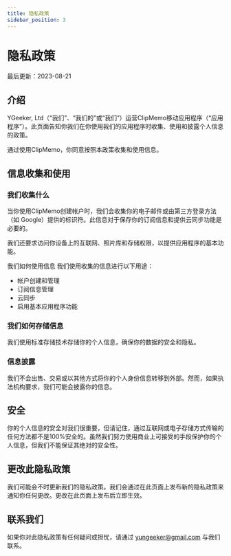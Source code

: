 ```yaml
---
title: 隐私政策
sidebar_position: 3
---
```


# 隐私政策

最后更新：2023-08-21

## 介绍

YGeeker, Ltd（“我们”、“我们的”或“我们”）运营ClipMemo移动应用程序（“应用程序”）。此页面告知你我们在你使用我们的应用程序时收集、使用和披露个人信息的政策。

通过使用ClipMemo，你同意按照本政策收集和使用信息。

## 信息收集和使用

### 我们收集什么

当你使用ClipMemo创建帐户时，我们会收集你的电子邮件或由第三方登录方法（如 Google）提供的标识符。此信息对于保存你的订阅信息和提供云同步功能是必要的。

我们还要求访问你设备上的互联网、照片库和存储权限，以提供应用程序的基本功能。

我们如何使用信息
我们使用收集的信息进行以下用途：

-   帐户创建和管理
-   订阅信息管理
-   云同步
-   启用基本应用程序功能

### 我们如何存储信息

我们使用标准存储技术存储你的个人信息，确保你的数据的安全和隐私。

### 信息披露

我们不会出售、交易或以其他方式将你的个人身份信息转移到外部。然而，如果执法机构要求，我们可能会披露你的信息。

## 安全

你的个人信息的安全对我们很重要，但请记住，通过互联网或电子存储方式传输的任何方法都不是100%安全的。虽然我们努力使用商业上可接受的手段保护你的个人信息，但我们不能保证其绝对的安全性。

## 更改此隐私政策

我们可能会不时更新我们的隐私政策。我们会通过在此页面上发布新的隐私政策来通知你任何更改。更改在此页面上发布后立即生效。

## 联系我们

如果你对此隐私政策有任何疑问或担忧，请通过 yungeeker@gmail.com 与我们联系。
